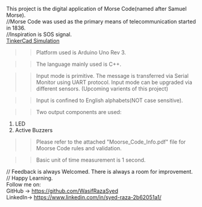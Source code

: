 
This project is the digital application of Morse Code(named after Samuel Morse).</br>
//Morse Code was used as the primary means of telecommunication started in 1836.<br>
//Inspiration is SOS signal.</br>
<a href="https://www.tinkercad.com/things/5l4kdT5VTNn">TinkerCad Simulation</a>

>> Platform used is Arduino Uno Rev 3.

>> The language mainly used is C++.

>> Input mode is primitive. The message is transferred via Serial Monitor using UART protocol.
   Input mode can be upgraded via different sensors. (Upcoming varients of this project)
   
>> Input is confined to English alphabets(NOT case sensitive).

>> Two output components are used:
   1. LED
   2. Active Buzzers 

>> Please refer to the attached "Moorse_Code_Info.pdf" file for Moorse Code rules and validation.

>> Basic unit of time measurement is 1 second.

// Feedback is always Welcomed. There is always a room for improvement.</br>
// Happy Learning.</br>
Follow me on:</br> 
GitHub  -> https://github.com/WasifRazaSyed</br>
LinkedIn-> https://www.linkedin.com/in/syed-raza-2b62051a1/
